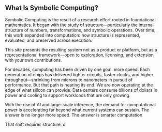 ## What Is Symbolic Computing?

Symbolic Computing is the result of a research effort rooted in foundational mathematics. It began with the study of structure—particularly the internal structure of numbers, transformations, and symbolic operations. Over time, this work expanded into computation: how structure is represented, evaluated, and preserved across execution.

This site presents the resulting system not as a product or platform, but as a representational framework—open to exploration, licensing, and extension with your own contributions.

For decades, computing has been driven by one goal: more speed. Each generation of chips has delivered tighter circuits, faster clocks, and higher throughput—shrinking from microns to nanometers in pursuit of performance. But that path is nearing its end. We are now operating at the edge of what silicon can provide. Data centers consume billions of dollars in power and cooling to support workloads that are only growing.

With the rise of AI and large-scale inference, the demand for computational power is accelerating far beyond what current systems can sustain. The answer is no longer more speed. The answer is smarter computation.

That shift requires structure.
d
